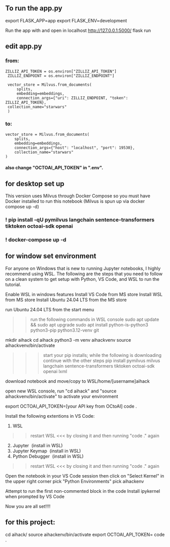 ## To run the app.py
export FLASK_APP=app
export FLASK_ENV=development

Run the app with and open in localhost http://127.0.0.1:5000/
flask run

## edit app.py
### from:
    ZILLIZ_API_TOKEN = os.environ["ZILLIZ_API_TOKEN"]
     ZILLIZ_ENDPOINT = os.environ["ZILLIZ_ENDPOINT"]

     vector_store = Milvus.from_documents(
         splits,
         embedding=embeddings,
         connection_args={"uri": ZILLIZ_ENDPOINT, "token": ZILLIZ_API_TOKEN},
     collection_name="starwars"
     )
### to:
    vector_store = Milvus.from_documents(
        splits,
        embedding=embeddings,
        connection_args={"host": "localhost", "port": 19530},
        collection_name="starwars"
    )
#### also change "OCTOAI_API_TOKEN" in ".env".



## for desktop set up
This version uses Milvus through Docker Compose so you must have Docker installed to run this notebook (Milvus is spun up via docker compose up -d)
### ! pip install -qU pymilvus langchain sentence-transformers tiktoken octoai-sdk openai
### ! docker-compose up -d
## for window set environment
For anyone on Windows that is new to running Jupyter notebooks, I highly recommend using WSL. The following are the steps that you need to follow on a clean system to get setup with Python, VS Code, and WSL to run the tutorial.

Enable WSL in windows features
Install VS Code from MS store
Install WSL from MS store
Install Ubuntu 24.04 LTS from the MS store

run Ubuntu 24.04 LTS from the start menu

>> run the following commands in WSL console
sudo apt update && sudo apt upgrade
sudo apt install python-is-python3 python3-pip python3.12-venv git

mkdir aihack
cd aihack
python3 -m venv aihackvenv
source aihackvenv/bin/activate

>>> start your pip installs; while the following is downloading continue with the other steps
pip install pymilvus milvus langchain sentence-transformers tiktoken octoai-sdk openai lxml

download notebook and move/copy to WSL/home/[username]aihack

open new WSL console, run "cd aihack" and "source aihackvenv/bin/activate" to activate your environment

export OCTOAI_API_TOKEN=[your API key from OCtoAI]
code .

Install the following extentions in VS Code:
1. WSL
>> restart WSL <<< by closing it and then running "code ." again
2. Jupyter  (install in WSL)
3. Jupyter Keymap  (install in WSL)
4. Python Debugger  (install in WSL)
>> restart WSL <<< by closing it and then running "code ." again

Open the notebook in your VS Code session then
click on "Select Kernel" in the upper right corner
pick "Python Environments"
pick aihackenv

Attempt to run the first non-commented block in the code
Install ipykernel when prompted by VS Code

Now you are all set!!!!

## for this project:
cd aihack/
source aihackenv/bin/activate
export OCTOAI_API_TOKEN=
code .

